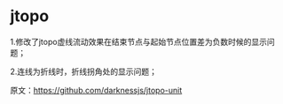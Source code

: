 # jtopo

1.修改了jtopo虚线流动效果在结束节点与起始节点位置差为负数时候的显示问题；

2.连线为折线时，折线拐角处的显示问题；

原文：https://github.com/darknessjs/jtopo-unit
